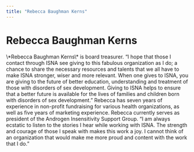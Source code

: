 ```yaml
---
title: "Rebecca Baughman Kerns"
---
```


# Rebecca Baughman Kerns

<p>\*Rebecca Baughman Kerns\* is board treasurer. &#8220;I hope that those I contact through <span class="caps">ISNA</span> see giving to this fabulous organization as I do; a chance to share the necessary resources and talents that we all have to make <span class="caps">ISNA</span> stronger, wiser and more relevant. When one gives to <span class="caps">ISNA</span>, you are giving to the future of better education, understanding and treatment of those with disorders of sex development. Giving to <span class="caps">ISNA</span> helps to ensure that a better future is available for the lives of families and children born with disorders of sex development.&#8221; Rebecca has seven years of experience in non-profit fundraising for various health organizations, as well as five years of marketing experience. Rebecca currently serves as president of the Androgen Insensitivity Support Group. &#8220;I am always ecstatic to listen to the stories I hear while working with <span class="caps">ISNA</span>. The strength and courage of those I speak with makes this work a joy. I cannot think of an organization that would make me more proud and content with the work that I do.&#8221;</p>